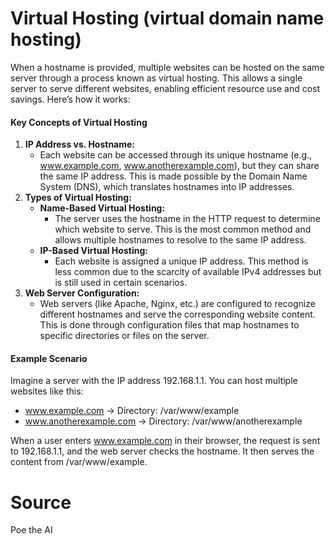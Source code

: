 # Virtual Hosting (virtual domain name hosting)

When a hostname is provided, multiple websites can be hosted on the same server through a process known as virtual hosting. This allows a single server to serve different websites, enabling efficient resource use and cost savings. Here’s how it works:

#### Key Concepts of Virtual Hosting
1. **IP Address vs. Hostname:**
    * Each website can be accessed through its unique hostname (e.g., www.example.com, www.anotherexample.com), but they can share the same IP address. This is made possible by the Domain Name System (DNS), which translates hostnames into IP addresses.
2. **Types of Virtual Hosting:**
    * **Name-Based Virtual Hosting:**
        * The server uses the hostname in the HTTP request to determine which website to serve. This is the most common method and allows multiple hostnames to resolve to the same IP address.
    * **IP-Based Virtual Hosting:**
        * Each website is assigned a unique IP address. This method is less common due to the scarcity of available IPv4 addresses but is still used in certain scenarios.
3. **Web Server Configuration:**
    * Web servers (like Apache, Nginx, etc.) are configured to recognize different hostnames and serve the corresponding website content. This is done through configuration files that map hostnames to specific directories or files on the server.

#### Example Scenario
Imagine a server with the IP address 192.168.1.1. You can host multiple websites like this:
* www.example.com → Directory: /var/www/example
* www.anotherexample.com → Directory: /var/www/anotherexample

When a user enters www.example.com in their browser, the request is sent to 192.168.1.1, and the web server checks the hostname. It then serves the content from /var/www/example.

# Source
Poe the AI